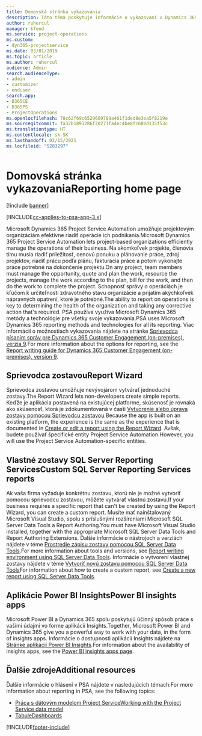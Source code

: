```yaml
---
title: Domovská stránka vykazovania
description: Táto téma poskytuje informácie o vykazovaní v Dynamics 365 Project Service Automation.
author: ruhercul
manager: kfend
ms.service: project-operations
ms.custom:
- dyn365-projectservice
ms.date: 03/01/2019
ms.topic: article
ms.author: ruhercul
audience: Admin
search.audienceType:
- admin
- customizer
- enduser
search.app:
- D365CE
- D365PS
- ProjectOperations
ms.openlocfilehash: 78c62f69c6529669789a461f1ded8e3ea5f8219e
ms.sourcegitcommit: fa32b1893286f20271fa4ec4be8fc68bd135f53c
ms.translationtype: HT
ms.contentlocale: sk-SK
ms.lasthandoff: 02/15/2021
ms.locfileid: "5283297"
---
```

# <a name="reporting-home-page"></a><span data-ttu-id="336cf-103">Domovská stránka vykazovania</span><span class="sxs-lookup"><span data-stu-id="336cf-103">Reporting home page</span></span>

[!include [banner](../includes/psa-now-project-operations.md)]

[!INCLUDE[cc-applies-to-psa-app-3.x](../includes/cc-applies-to-psa-app-3x.md)]

<span data-ttu-id="336cf-104">Microsoft Dynamics 365 Project Service Automation umožňuje projektovým organizáciám efektívne riadiť operácie ich podnikania.</span><span class="sxs-lookup"><span data-stu-id="336cf-104">Microsoft Dynamics 365 Project Service Automation lets project-based organizations efficiently manage the operations of their business.</span></span> <span data-ttu-id="336cf-105">Na akomkoľvek projekte, členovia tímu musia riadiť príležitosť, cenovú ponuku a plánovanie práce, zdroj projektov, riadiť prácu podľa plánu, fakturácia práce a potom vykonajte práce potrebné na dokončenie projektu.</span><span class="sxs-lookup"><span data-stu-id="336cf-105">On any project, team members must manage the opportunity, quote and plan the work, resource the projects, manage the work according to the plan, bill for the work, and then do the work to complete the project.</span></span> <span data-ttu-id="336cf-106">Schopnosť správy o operáciách je kľúčom k určiteľnosti zdravotného stavu organizácie a prijatím akýchkoľvek nápravných opatrení, ktoré je potrebné.</span><span class="sxs-lookup"><span data-stu-id="336cf-106">The ability to report on operations is key to determining the health of the organization and taking any corrective action that's required.</span></span> <span data-ttu-id="336cf-107">PSA používa využíva Microsoft Dynamics 365 metódy a technológie pre všetky svoje vykazovania.</span><span class="sxs-lookup"><span data-stu-id="336cf-107">PSA uses Microsoft Dynamics 365 reporting methods and technologies for all its reporting.</span></span> <span data-ttu-id="336cf-108">Viac informácií o možnostiach vykazovania nájdete na stránke [Sprievodca písaním správ pre Dynamics 365 Customer Engagement (on-premises), verzia 9](https://docs.microsoft.com/dynamics365/customerengagement/on-premises/analytics/reporting-analytics-with-dynamics-365).</span><span class="sxs-lookup"><span data-stu-id="336cf-108">For more information about the options for reporting, see the [Report writing guide for Dynamics 365 Customer Engagement (on-premises), version 9](https://docs.microsoft.com/dynamics365/customerengagement/on-premises/analytics/reporting-analytics-with-dynamics-365).</span></span>

## <a name="report-wizard"></a><span data-ttu-id="336cf-109">Sprievodca zostavou</span><span class="sxs-lookup"><span data-stu-id="336cf-109">Report Wizard</span></span>

<span data-ttu-id="336cf-110">Sprievodca zostavou umožňuje nevývojárom vytvárať jednoduché zostavy.</span><span class="sxs-lookup"><span data-stu-id="336cf-110">The Report Wizard lets non-developers create simple reports.</span></span> <span data-ttu-id="336cf-111">Keďže je aplikácia postavená na existujúcej platforme, skúsenosť je rovnaká ako skúsenosť, ktorá je zdokumentovaná v časti [Vytvorenie alebo úprava zostavy pomocou Sprievodcu zostavou](https://docs.microsoft.com/dynamics365/customerengagement/on-premises/basics/create-edit-copy-report-wizard).</span><span class="sxs-lookup"><span data-stu-id="336cf-111">Because the app is built on an existing platform, the experience is the same as the experience that is documented in [Create or edit a report using the Report Wizard](https://docs.microsoft.com/dynamics365/customerengagement/on-premises/basics/create-edit-copy-report-wizard).</span></span> <span data-ttu-id="336cf-112">Avšak, budete používať špecifické entity Project Service Automation.</span><span class="sxs-lookup"><span data-stu-id="336cf-112">However, you will use the Project Service Automation-specific entities.</span></span>

## <a name="custom-sql-server-reporting-services-reports"></a><span data-ttu-id="336cf-113">Vlastné zostavy SQL Server Reporting Services</span><span class="sxs-lookup"><span data-stu-id="336cf-113">Custom SQL Server Reporting Services reports</span></span>

<span data-ttu-id="336cf-114">Ak vaša firma vyžaduje konkrétnu zostavu, ktorú nie je možné vytvoriť pomocou sprievodcu zostavou, môžete vytvárať vlastnú zostavu.</span><span class="sxs-lookup"><span data-stu-id="336cf-114">If your business requires a specific report that can't be created by using the Report Wizard, you can create a custom report.</span></span> <span data-ttu-id="336cf-115">Musíte mať nainštalovaný Microsoft Visual Studio, spolu s príslušnými rozšíreniami Microsoft SQL Server Data Tools a Report Authoring.</span><span class="sxs-lookup"><span data-stu-id="336cf-115">You must have Microsoft Visual Studio installed, together with the appropriate Microsoft SQL Server Data Tools and Report Authoring Extensions.</span></span> <span data-ttu-id="336cf-116">Ďalšie informácie o nástrojoch a verziách nájdete v téme [Prostredie zápisu zostavy pomocou SQL Server Data Tools](https://docs.microsoft.com/dynamics365/customerengagement/on-premises/analytics/report-writing-environment-using-sql-server-data-tools).</span><span class="sxs-lookup"><span data-stu-id="336cf-116">For more information about tools and versions, see [Report writing environment using SQL Server Data Tools](https://docs.microsoft.com/dynamics365/customerengagement/on-premises/analytics/report-writing-environment-using-sql-server-data-tools).</span></span> <span data-ttu-id="336cf-117">Informácie o vytvorení vlastnej zostavy nájdete v téme [Vytvoriť novú zostavu pomocou SQL Server Data Tools](https://docs.microsoft.com/dynamics365/customerengagement/on-premises/analytics/create-a-new-report-using-sql-server-data-tools)</span><span class="sxs-lookup"><span data-stu-id="336cf-117">For information about how to create a custom report, see [Create a new report using SQL Server Data Tools](https://docs.microsoft.com/dynamics365/customerengagement/on-premises/analytics/create-a-new-report-using-sql-server-data-tools).</span></span>

## <a name="power-bi-insights-apps"></a><span data-ttu-id="336cf-118">Aplikácie Power BI Insights</span><span class="sxs-lookup"><span data-stu-id="336cf-118">Power BI insights apps</span></span>

<span data-ttu-id="336cf-119">Microsoft Power BI a Dynamics 365 spolu poskytujú účinný spôsob práce s vašimi údajmi vo forme aplikácií Insights.</span><span class="sxs-lookup"><span data-stu-id="336cf-119">Together, Microsoft Power BI and Dynamics 365 give you a powerful way to work with your data, in the form of insights apps.</span></span> <span data-ttu-id="336cf-120">Informácie o dostupnosti aplikácií Insights nájdete na [Stránke aplikácií Power BI Insights](https://powerbi.microsoft.com/power-bi-insights-apps/).</span><span class="sxs-lookup"><span data-stu-id="336cf-120">For information about the availability of insights apps, see the [Power BI insights apps page](https://powerbi.microsoft.com/power-bi-insights-apps/).</span></span>


## <a name="additional-resources"></a><span data-ttu-id="336cf-121">Ďalšie zdroje</span><span class="sxs-lookup"><span data-stu-id="336cf-121">Additional resources</span></span>
<span data-ttu-id="336cf-122">Ďalšie informácie o hlásení v PSA nájdete v nasledujúcich témach:</span><span class="sxs-lookup"><span data-stu-id="336cf-122">For more information about reporting in PSA, see the following topics:</span></span>

- [<span data-ttu-id="336cf-123">Práca s dátovým modelom Project Service</span><span class="sxs-lookup"><span data-stu-id="336cf-123">Working with the Project Service data model</span></span>](reports-working-project-service-data-model.md)
- [<span data-ttu-id="336cf-124">Tabule</span><span class="sxs-lookup"><span data-stu-id="336cf-124">Dashboards</span></span>](reports-dashboards.md)



[!INCLUDE[footer-include](../includes/footer-banner.md)]